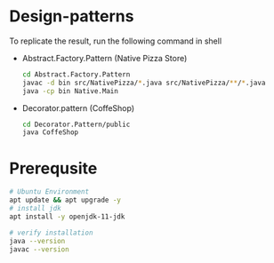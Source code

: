 # Design-patterns

To replicate the result, run the following command in shell

- Abstract.Factory.Pattern (Native Pizza Store)
    ```bash
    cd Abstract.Factory.Pattern
    javac -d bin src/NativePizza/*.java src/NativePizza/**/*.java
    java -cp bin Native.Main
    ```
- Decorator.pattern (CoffeShop)
    ```bash
    cd Decorator.Pattern/public
    java CoffeShop
    ```

# Prerequsite
```bash
# Ubuntu Environment
apt update && apt upgrade -y
# install jdk
apt install -y openjdk-11-jdk

# verify installation
java --version
javac --version

```
